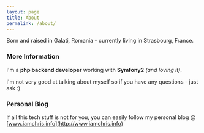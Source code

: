 ```yaml
---
layout: page
title: About
permalink: /about/
---
```


Born and raised in Galati, Romania - currently living in Strasbourg, France.

### More Information

I'm a **php backend developer** working with **Symfony2** _(and loving it)_. 

I'm not very good at talking about myself so if you have any questions - just ask :)

### Personal Blog

If all this tech stuff is not for you, you can easily follow my personal blog @ [www.iamchris.info](http://www.iamchris.info)

